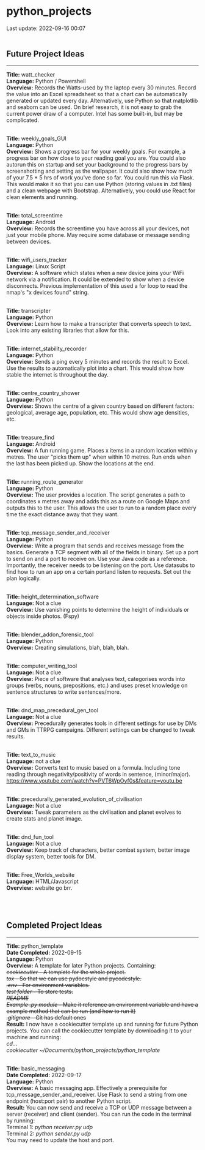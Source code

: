 # python_projects
Last update: 2022-09-16 00:07
<br /><br />
<h2>Future Project Ideas</h2>
<hr>

<strong>Title:</strong> watt_checker<br />
<strong>Language:</strong> Python / Powershell<br />
<strong>Overview:</strong> Records the Watts-used by the laptop every 30 minutes. Record the value into an Excel spreadsheet so that a chart can be automatically generated or updated every day. Alternatively, use Python so that matplotlib and seaborn can be used. On brief research, it is not easy to grab the current power draw of a computer. Intel has some built-in, but may be complicated.<br /><br />

<strong>Title:</strong> weekly_goals_GUI<br />
<strong>Language:</strong> Python<br />
<strong>Overview:</strong> Shows a progress bar for your weekly goals. For example, a progress bar on how close to your reading goal you are. You could also autorun this on startup and set your background to the progress bars by screenshotting and setting as the wallpaper. It could also show how much of your 7.5 * 5 hrs of work you've done so far. You could run this via Flask. This would make it so that you can use Python (storing values in .txt files) and a clean webpage with Bootstrap. Alternatively, you could use React for clean elements and running.<br /><br />

<strong>Title:</strong> total_screentime<br />
<strong>Language:</strong> Android<br />
<strong>Overview:</strong> Records the screentime you have across all your devices, not just your mobile phone. May require some database or message sending between devices.<br /><br />

<strong>Title:</strong> wifi_users_tracker<br />
<strong>Language:</strong> Linux Script<br />
<strong>Overview:</strong> A software which states when a new device joins your WiFi network via a notification. It could be extended to show when a device disconnects. Previous implementation of this used a for loop to read the nmap's "x devices found" string.<br /><br />

<strong>Title:</strong> transcripter<br />
<strong>Language:</strong> Python<br />
<strong>Overview:</strong> Learn how to make a transcripter that converts speech to text. Look into any existing libraries that allow for this.<br /><br />

<strong>Title:</strong> internet_stability_recorder<br />
<strong>Language:</strong> Python<br />
<strong>Overview:</strong> Sends a ping every 5 minutes and records the result to Excel. Use the results to automatically plot into a chart. This would show how stable the internet is throughout the day.<br /><br />

<strong>Title:</strong> centre_country_shower<br />
<strong>Language:</strong> Python<br />
<strong>Overview:</strong> Shows the centre of a given country based on different factors: geological, average age, population, etc. This would show age densities, etc.<br /><br />

<strong>Title:</strong> treasure_find<br />
<strong>Language:</strong> Android<br />
<strong>Overview:</strong> A fun running game. Places x items in a random location within y metres. The user "picks them up" when within 10 metres. Run ends when the last has been picked up. Show the locations at the end.<br /><br />

<strong>Title:</strong> running_route_generator<br />
<strong>Language:</strong> Python<br />
<strong>Overview:</strong> The user provides a location. The script generates a path to coordinates x metres away and adds this as a route on Google Maps and outputs this to the user. This allows the user to run to a random place every time the exact distance away that they want.<br /><br />

<strong>Title:</strong> tcp_message_sender_and_receiver<br />
<strong>Language:</strong> Python<br />
<strong>Overview:</strong> Write a program that sends and receives message from the basics. Generate a TCP segment with all of the fields in binary. Set up a port to send on and a port to receive on. Use your Java code as a reference. Importantly, the receiver needs to be listening on the port. Use datasubs to find how to run an app on a certain portand listen to requests. Set out the plan logically.<br /><br />

<strong>Title:</strong> height_determination_software<br />
<strong>Language:</strong> Not a clue<br />
<strong>Overview:</strong> Use vanishing points to determine the height of individuals or objects inside photos. (Fspy)<br /><br />

<strong>Title:</strong> blender_addon_forensic_tool<br />
<strong>Language:</strong> Python <br />
<strong>Overview:</strong> Creating simulations, blah, blah, blah.<br /><br />

<strong>Title:</strong> computer_writing_tool<br />
<strong>Language:</strong> Not a clue<br />
<strong>Overview:</strong> Piece of software that analyses text, categorises words into groups (verbs, nouns, prepositions, etc.) and uses preset knowledge on sentence structures to write sentences/more.<br /><br />

<strong>Title:</strong> dnd_map_precedural_gen_tool<br />
<strong>Language:</strong> Not a clue <br />
<strong>Overview:</strong> Precedurally generates tools in different settings for use by DMs and GMs in TTRPG campaigns. Different settings can be changed to tweak results. <br /><br />

<strong>Title:</strong> text_to_music <br />
<strong>Language:</strong> not a clue <br />
<strong>Overview:</strong> Converts text to music based on a formula. Including tone reading through negativity/positivity of words in sentence, (minor/major). https://www.youtube.com/watch?v=PVT6WpOyf0s&feature=youtu.be<br /><br />

<strong>Title:</strong> precedurally_generated_evolution_of_civilisation <br />
<strong>Language:</strong> Not a clue<br />
<strong>Overview:</strong> Tweak parameters as the civilisation and planet evolves to create stats and planet image.<br /><br />

<strong>Title:</strong> dnd_fun_tool <br />
<strong>Language:</strong> Not a clue <br />
<strong>Overview:</strong> Keep track of characters, better combat system, better image display system, better tools for DM.<br /><br />

<strong>Title:</strong> Free_Worlds_website <br />
<strong>Language:</strong> HTML/Javascript<br />
<strong>Overview:</strong> website go brr.<br /><br />


<br />
<h2>Completed Project Ideas</h2>
<hr>

<strong>Title:</strong> python_template<br />
<strong>Date Completed:</strong> 2022-09-15<br />
<strong>Language:</strong> Python<br />
<strong>Overview:</strong> A template for later Python projects. Containing:
<br><strike><i>cookiecutter</i> - A template for the whole project.</strike>
<br><strike><i>tox</i>  - So that we can use pydocstyle and pycodestyle.</strike>
<br><strike><i>.env</i>  - For environment variables.</strike>
<br><strike><i>test folder</i>  - To store tests.</strike>
<br><strike><i>README</i></strike>
<br><strike><i>Example .py module</i>  - Make it reference an environment variable and have a example method that can be run (and how to run it)</strike>
<br><strike><i>.gitignore</i>  - Git has default ones</strike><br />
<strong>Result:</strong> I now have a cookiecutter template up and running for future Python projects. You can call the cookiecutter template by downloading it to your machine and running:<br>
<i>cd... </i><br />
<i>cookiecutter ~/Documents/python_projects/python_template</i>
<br /><br />

<strong>Title:</strong> basic_messaging <br />
<strong>Date Completed:</strong> 2022-09-17<br />
<strong>Language:</strong> Python<br />
<strong>Overview:</strong> A basic messaging app. Effectively a prerequisite for tcp_message_sender_and_receiver. Use Flask to send a string from one endpoint (host:port pair) to another Python script.<br />
<strong>Result:</strong> You can now send and receive a TCP or UDP message between a server (receiver) and client (sender). You can run the code in the terminal by running:<br>
Terminal 1: <i>python receiver.py udp</i><br />
Terminal 2: <i>python sender.py udp</i><br />
You may need to update the host and port.
<br /><br />
